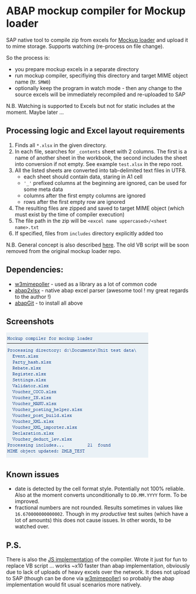 # ABAP mockup compiler for Mockup loader

SAP native tool to compile zip from excels for [Mockup loader](https://github.com/sbcgua/mockup_loader) and upload it to mime storage. Supports watching (re-process on file change).

So the process is:
- you prepare mockup excels in a separate directory
- run mockup compiler, specifiying this directory and target MIME object name (tr. `SMW0`)
- optionally keep the program in watch mode - then any change to the source excels will be immediately recompiled and re-uploaded to SAP

N.B. Watching is supported to Excels but not for static includes at the moment. Maybe later ...

## Processing logic and Excel layout requirements

1. Finds all `*.xlsx` in the given directory.
2. In each file, searches for `_contents` sheet with 2 columns. The first is a name of another sheet in the workbook, the second includes the sheet into conversion if not empty. See example `test.xlsx` in the repo root.
3. All the listed sheets are converted into tab-delimited text files in UTF8.
    - each sheet should contain data, staring in A1 cell
    - `'_'` prefixed columns at the beginning are ignored, can be used for some meta data
    - columns after the first empty columns are ignored
    - rows after the first empty row are ignored
4. The resulting files are zipped and saved to target MIME object (which must exist by the time of compiler execution)
5. The file path in the zip will be `<excel name uppercased>/<sheet name>.txt`
6. If specified, files from `includes` directory explicitly added too

N.B. General concept is also described [here](https://github.com/sbcgua/mockup_loader/blob/master/EXCEL2TXT.md). The old VB script will be soon removed from the original mockup loader repo.

## Dependencies:
- [w3mimepoller](https://github.com/sbcgua/abap_w3mi_poller) - used as a library as a lot of common code
- [abap2xlsx](https://github.com/ivanfemia/abap2xlsx) - native abap excel parser (awesome tool ! my great regards to the author !)
- [abapGit](https://github.com/larshp/abapGit) - to install all above

## Screenshots

![screenshot](mc-screenshot.png)

## Known issues

- date is detected by the cell format style. Potentially not 100% reliable. Also at the moment converts unconditionally to `DD.MM.YYYY` form. To be improved.
- fractional numbers are not rounded. Results sometimes in values like `16.670000000000002`. Though in my *productive* test suites (which have a lot of amounts) this does not cause issues. In other words, to be watched over.

## P.S.

There is also the [JS implementation](https://github.com/sbcgua/mockup-compiler-js) of the compiler. Wrote it just for fun to replace VB script ... works ~x10 faster than abap implementation, obviously due to lack of uploads of heavy excels over the network. It does not upload to SAP (though can be done via [w3mimepoller](https://github.com/sbcgua/abap_w3mi_poller)) so probably the abap implementation would fit usual scenarios more natively.
